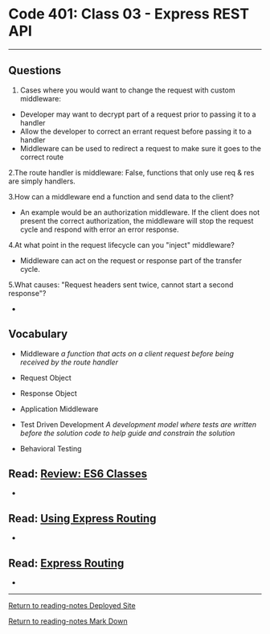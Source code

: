 # Code 401: Class 03 - Express REST API

***

## Questions

1. Cases where you would want to change the request with custom middleware:
  
- Developer may want to decrypt part of a request prior to passing it to a handler
- Allow the developer to correct an errant request before passing it to a handler
- Middleware can be used to redirect a request to make sure it goes to the correct route

2.The route handler is middleware: False, functions that only use req & res are simply handlers.

3.How can a middleware end a function and send data to the client?

- An example would be an authorization middleware. If the client does not present the correct authorization, the middleware will stop the request cycle and respond with error an error response.

4.At what point in the request lifecycle can you "inject" middleware?

- Middleware can act on the request or response part of the transfer cycle.

5.What causes: "Request headers sent twice, cannot start a second response"?

-

## Vocabulary

- Middleware *a function that acts on a client request before being received by the route handler*

- Request Object

- Response Object

- Application Middleware

- Test Driven Development *A development model where tests are written before the solution code to help guide and constrain the solution*

- Behavioral Testing

## Read: [Review: ES6 Classes](https://developer.mozilla.org/en-US/docs/Web/JavaScript/Reference/Classes)

- 

## Read: [Using Express Routing](https://expressjs.com/en/guide/routing.html)

-

## Read: [Express Routing](https://scotch.io/tutorials/learn-to-use-the-new-router-in-expressjs-4)

-



***

[Return to reading-notes Deployed Site](https://simon-panek.github.io/reading-notes/)

[Return to reading-notes Mark Down](https://github.com/simon-panek/reading-notes)